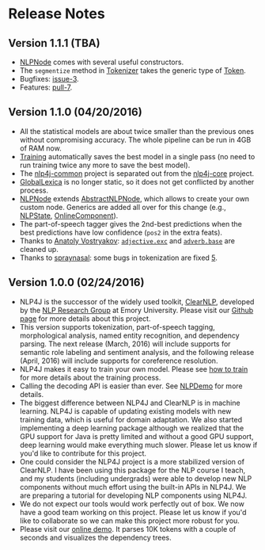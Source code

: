 # Release Notes

## Version 1.1.1 (TBA)

* [NLPNode](https://github.com/emorynlp/nlp4j-core/blob/master/src/main/java/edu/emory/mathcs/nlp/component/template/node/NLPNode.java) comes with several useful constructors.
* The `segmentize` method in [Tokenizer](https://github.com/emorynlp/nlp4j-tokenization/blob/master/src/main/java/edu/emory/mathcs/nlp/tokenization/Tokenizer.java) takes the generic type of [Token](https://github.com/emorynlp/nlp4j-tokenization/blob/master/src/main/java/edu/emory/mathcs/nlp/tokenization/Token.java).
* Bugfixes: [issue-3](https://github.com/emorynlp/nlp4j/issues/3/).
* Features: [pull-7](https://github.com/emorynlp/nlp4j-core/pull/7).

## Version 1.1.0 (04/20/2016)

* All the statistical models are about twice smaller than the previous ones without compromising accuracy. The whole pipeline can be run in 4GB of RAM now.
* [Training](train.md) automatically saves the best model in a single pass (no need to run training twice any more to save the best model).
* The [nlp4j-common](https://github.com/emorynlp/nlp4j-common) project is separated out from the [nlp4j-core](https://github.com/emorynlp/nlp4j-core) project.
* [GlobalLexica](https://github.com/emorynlp/nlp4j-core/blob/master/src/main/java/edu/emory/mathcs/nlp/component/template/util/GlobalLexica.java) is no longer static, so it does not get conflicted by another process.
* [NLPNode](https://github.com/emorynlp/nlp4j-core/blob/master/src/main/java/edu/emory/mathcs/nlp/component/template/node/NLPNode.java) extends [AbstractNLPNode](https://github.com/emorynlp/nlp4j-core/blob/master/src/main/java/edu/emory/mathcs/nlp/component/template/node/AbstractNLPNode.java), which allows to create your own custom node. Generics are added all over for this change (e.g., [NLPState](https://github.com/emorynlp/nlp4j-core/blob/master/src/main/java/edu/emory/mathcs/nlp/component/template/state/NLPState.java), [OnlineComponent](https://github.com/emorynlp/nlp4j-core/blob/master/src/main/java/edu/emory/mathcs/nlp/component/template/OnlineComponent.java)).
* The part-of-speech tagger gives the 2nd-best predictions when the best predictions have low confidence (`pos2` in the extra feats).
* Thanks to [Anatoly Vostryakov](https://github.com/avostryakov): [`adjective.exc`](https://github.com/emorynlp/nlp4j-morphology/blob/master/src/main/resources/edu/emory/mathcs/nlp/component/morph/english/adjective.exc) and [`adverb.base`](https://github.com/emorynlp/nlp4j-morphology/blob/master/src/main/resources/edu/emory/mathcs/nlp/component/morph/english/adverb.base) are cleaned up.
* Thanks to [spraynasal](https://github.com/spraynasal): some bugs in tokenization are fixed [5](https://github.com/emorynlp/nlp4j-tokenization/pull/5).

## Version 1.0.0 (02/24/2016)

* NLP4J is the successor of the widely used toolkit, [ClearNLP](https://github.com/clir/clearnlp), developed by the [NLP Research Group](http://nlp.mathcs.emory.edu) at Emory University. Please visit our [Github page](https://github.com/emorynlp/nlp4j) for more details about this project.
* This version supports tokenization, part-of-speech tagging, morphological analysis, named entity recognition, and dependency parsing. The next release (March, 2016) will include supports for semantic role labeling and sentiment analysis, and the following release (April, 2016) will include supports for coreference resolution.
* NLP4J makes it easy to train your own model. Please see [how to train](train.md) for more details about the training process.
* Calling the decoding API is easier than ever. See [NLPDemo](../../src/main/java/edu/emory/mathcs/nlp/bin/NLPDemo.java) for more details.
* The biggest difference between NLP4J and ClearNLP is in machine learning. NLP4J is capable of updating existing models with new training data, which is useful for domain adaptation. We also started implementing a deep learning package although we realized that the GPU support for Java is pretty limited and without a good GPU support, deep learning would make everything much slower. Please let us know if you'd like to contribute for this project.
* One could consider the NLP4J project is a more stabilized version of ClearNLP. I have been using this package for the NLP course I teach, and my students (including undergrads) were able to develop new NLP components without much effort using the built-in APIs in NLP4J. We are preparing a tutorial for developing NLP components using NLP4J.
* We do not expect our tools would work perfectly out of box. We now have a good team working on this project. Please let us know if you'd like to collaborate so we can make this project more robust for you.
* Please visit our [online demo](http://nlp.mathcs.emory.edu:8080/nlp4j). It parses 10K tokens with a couple of seconds and visualizes the dependency trees.
